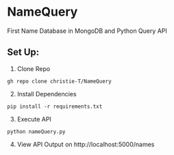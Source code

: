 # NameQuery
First Name Database in MongoDB and Python Query API

## Set Up:

1. Clone Repo

```terminal
gh repo clone christie-T/NameQuery
```

2. Install Dependencies

```terminal
pip install -r requirements.txt
```

3. Execute API

```terminal
python nameQuery.py
```

4. View API Output on http://localhost:5000/names
